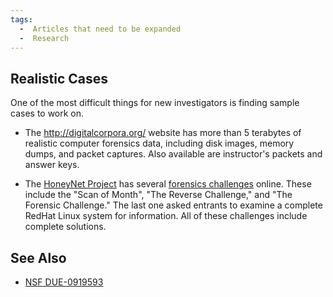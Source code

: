 ```yaml
---
tags:
  -  Articles that need to be expanded
  -  Research
---
```

## Realistic Cases

One of the most difficult things for new investigators is finding sample
cases to work on.

- The <http://digitalcorpora.org/> website has more than 5 terabytes of
  realistic computer forensics data, including disk images, memory
  dumps, and packet captures. Also available are instructor's packets
  and answer keys.

<!-- -->

- The [HoneyNet Project](http://honeynet.org/) has several [forensics
  challenges](http://honeynet.org/misc/chall.html) online. These include
  the "Scan of Month", "The Reverse Challenge," and "The Forensic
  Challenge." The last one asked entrants to examine a complete RedHat
  Linux system for information. All of these challenges include complete
  solutions.

## See Also

- [NSF DUE-0919593](nsf_due-0919593.md)